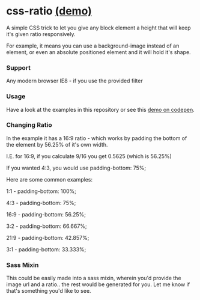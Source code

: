 # css-ratio [(demo)](http://codepen.io/entozoon/pen/yywxRz?editors=110 )

A simple CSS trick to let you give any block element a height that will keep it's given ratio responsively.

For example, it means you can use a background-image instead of an <img> element, or even an absolute positioned element and it will hold it's shape.


### Support
Any modern browser
IE8 - if you use the provided filter

### Usage
Have a look at the examples in this repository or see this [demo on codepen](http://codepen.io/entozoon/pen/yywxRz?editors=110 ).

### Changing Ratio
In the example it has a 16:9 ratio - which works by padding the bottom of the element by 56.25% of it's own width.

I.E. for 16:9, if you calculate 9/16 you get 0.5625 (which is 56.25%)

If you wanted 4:3, you would use padding-bottom: 75%;


Here are some common examples:

1:1  - padding-bottom: 100%;

4:3  - padding-bottom: 75%;

16:9 - padding-bottom: 56.25%;

3:2  - padding-bottom: 66.667%;

21:9 - padding-bottom: 42.857%;

3:1  - padding-bottom: 33.333%;

### Sass Mixin
This could be easily made into a sass mixin, wherein you'd provide the image url and a ratio.. the rest would be generated for you. Let me know if that's something you'd like to see.